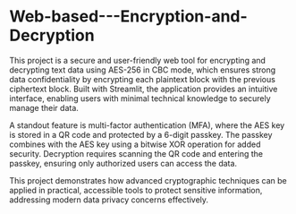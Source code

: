 # Web-based---Encryption-and-Decryption
This project is a secure and user-friendly web tool for encrypting and decrypting text data using AES-256 in CBC mode, which ensures strong data confidentiality by encrypting each plaintext block with the previous ciphertext block. Built with Streamlit, the application provides an intuitive interface, enabling users with minimal technical knowledge to securely manage their data.

A standout feature is multi-factor authentication (MFA), where the AES key is stored in a QR code and protected by a 6-digit passkey. The passkey combines with the AES key using a bitwise XOR operation for added security. Decryption requires scanning the QR code and entering the passkey, ensuring only authorized users can access the data.

This project demonstrates how advanced cryptographic techniques can be applied in practical, accessible tools to protect sensitive information, addressing modern data privacy concerns effectively.
